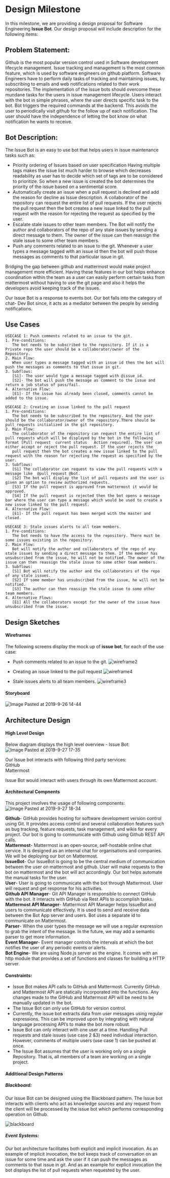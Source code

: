 # Design Milestone 

In this milestone, we are providing a design proposal for Software Engineering **Issue Bot**. Our design proposal will include description for the following items: 

## Problem Statement:
Github is the most popular version control used in Software development lifecycle management.
Issue tracking and management is the most common feature, which is used by software engineers on github platform.
Software Engineers have to perform daily tasks of tracking and maintaining issues, by subscribing to emails and web notifications related to their work repositories.
The implementation of the issue bots should overcome these mundane tasks for the users in issue management lifecycle.
Users interact with the bot in simple phrases, where the user directs specific task to the bot.
Bot triggers the required commands at the backend. This avoids the user to periodically visit github for the follow up of each notification.
The user should have the independence of letting the bot know on what notification he wants to receive. 

## Bot Description:
The Issue Bot is an easy to use bot that helps users in issue maintenance tasks such as:  
* Priority ordering of Issues based on user specification
  Having multiple tags makes the issue list much harder to browse which decreases readability as user has to decide which set of tags     are to be considered to prioritize. So when a new issue is created the bot determines the priority of the issue based on a sentimental   score.   
* Automatically create an issue when a pull request is declined and add the reason for decline as Issue description.
  A collaborator of the repository can request the entire list of pull requests. If the user rejects the pull request then the bot         creates a new issue linked to the pull request with the reason for rejecting the request as specified by the user.
* Escalate stale issues to other team members.
  The Bot will notify the author and collaborators of the repo of any stale issues by sending a direct message to them. The owner of the   issue can then reassign the stale issue to some other team members.
* Push any comments related to an issue to the git.
  Whenever a user types a message tagged with an issue id then the bot will push those messages as comments to that particular issue in   git.

Bridging the gap between github and mattermost would make project management more efficient. Having these features in our bot helps enhance coordination within the team as a user can easily perform certain tasks from mattermost without having to use the git page and also it helps the developers avoid keeping track of the issues. 

Our Issue Bot is a response to events bot. Our bot falls into the category of chat- Dev Bot since, it acts as a mediator between the people  by sending notifications.

## Use Cases
```
USECASE 1: Push comments related to an issue to the git.
1. Pre-conditions:
   The bot needs to be subscribed to the repository. If it is a Private repo the user should be a collaborator/owner of the Repository. 
2. Main Flow: 
   When user types a message tagged with an issue id then the bot will push the messages as comments to that issue in git.
3. Subflows:
   [S1]- The user would type a message tagged with @issue_id.  
   [S2]- The bot will push the message as comment to the issue and return a job status of pass/fail.  
4. Alternative Flow: 
   [E1]- If the issue has already been closed, comments cannot be added to the issue.
```

```
USECASE 2: Creating an issue linked to the pull request
1. Pre-conditions:
   The bot needs to be subscribed to the repository. And the user should be the collaborator/owner of the repository.There should be pull requests initialized in the git repository.	  
2. Main Flow:
   The collaborator of the repository can request the entire list of pull requests which will be displayed by the bot in the following format [Pull request  current status   Action required]. The user can either accept or reject the pull request. If the user rejects the 
   pull request then the bot creates a new issue linked to the pull request with the reason for rejecting the request as specified by the user.
3. Subflows:
   [S1] The collaborator can request to view the pull requests with a message like  @pull_request @bot.  
   [S2] The bot will display the list of pull requests and the user is given an option to review authorized requests.  
   [S3] If the pull request is approved from mattermost it would be approved.  
   [S4] If the pull request is rejected then the bot opens a message bar where the user can type a message which would be used to create a new issue linked to the pull request.                     
4. Alternative Flow: 
   [E1]- If the pull request has been merged with the master and closed. 
```

```
USECASE 3: Stale issues alerts to all team members.
1. Pre-conditions:
   The bot needs to have the access to the repository. There must be some issues existing in the repository. 
2. Main Flow:
   Bot will notify the author and collaborators of the repo of any stale issues by sending a direct message to them. If the member has unsubscribed from the issue, he will not be notified. The owner of the issue can then reassign the stale issue to some other team members.
3. Subflows:
   [S1] Bot will notify the author and the collaborators of the repo of any stale issues.  
   [S2] If some member has unsubscribed from the issue, he will not be notified.  
   [S3] The author can then reassign the stale issue to some other team members.  
4. Alternative Flows:
   [E1] All the collaborators except for the owner of the issue have unsubscribed from the issue.
 ``` 
  
## Design Sketches

#### Wireframes
The following screens display the mock up of **issue bot**, for each of the use case:

* Push comments related to an issue to the git.
![wireframe2](https://media.github.ncsu.edu/user/10687/files/b0c01880-e160-11e9-8688-a5e926b967ca)
	
* Creating an issue linked to the pull request
![wireframe4](https://media.github.ncsu.edu/user/10687/files/5c1c9d80-e160-11e9-9369-ebb3f26c4573)	
	
* Stale issues alerts to all team members.
![wireframe3](https://media.github.ncsu.edu/user/10687/files/05ff2880-e167-11e9-9405-2a37fe9acf82)

#### Storyboard
   ![Image Pasted at 2019-9-26 14-44](https://media.github.ncsu.edu/user/10687/files/2f1cba80-e161-11e9-9cb3-653012a12ba7)


## Architecture Design

#### High Level Design

Below diagram displays the high level overview - Issue Bot:
![Image Pasted at 2019-9-27 17-35](https://media.github.ncsu.edu/user/10687/files/f1209600-e162-11e9-9e42-16e4dcd60418)

Our Issue bot interacts with following third party services:  
  GitHub  
  Mattermost  

Issue Bot would interact with users through its own Mattermost account.


#### Architectural Compnents

This project involves the usage of following components:  
![Image Pasted at 2019-9-27 18-34](https://media.github.ncsu.edu/user/10687/files/963a6f00-e161-11e9-8f64-e72cb40b0aae)

**Github**- GitHub provides hosting for software development version control using Git.  It provides access control and several collaboration features such as bug tracking, feature requests, task management, and wikis for every project.  Our bot is going to communicate with Github using Github REST API calls.  
**Mattermost**- Mattermost is an open-source, self-hostable online chat service. It is designed as an internal chat for organisations and companies. We will be deploying our bot on Mattermost.  
**IssueBot**- Our IssueBot is going to be the central medium of communication between the user on mattermost and github. User will make requests to the bot on mattermost and the bot will act accordingly. Our bot helps automate the manual tasks for the user.  
**User**- User is going to communicate with the bot through Mattermost. User will request and get response for his activities.  
**Github API Manager**-  Git API Manager is responsible to connect GitHub with the bot. It interacts with GitHub via Rest APIs to accomplish tasks.  
**Mattermost API Manager**- Mattermost  API Manager helps IssueBot and users to communicate effectively. It is used to send and receive data between the Bot App server and users. Bot uses a separate id to communicate on Mattermost.  
**Parser**- When the user types the message we will use a regular expression to grab the intent of the message. In the future, we may add a semantic parser to get more information.  
**Event Manager**- Event manager controls the intervals at which the bot notifies the user of any periodic events or alerts.  
**Bot Engine**- We are using Node.js server as the engine. It comes with an http module that provides a set of functions and classes for building a HTTP server.  

#### Constraints:  
* Issue Bot makes API calls to GitHub and Mattermost. Currently GitHub and Mattermost API are statically incorporated into the functions. Any changes made to the GitHub and Mattermost API will be need to be manually updated in the bot.  
* The Issue Bot can only use GitHub for version control.  
* Currently, the issue bot extracts data from user messages using regular expressions. This can be improved upon by integrating with natural language processing API’s to make the bot more robust.
* Issue Bot can only interact with one user at a time. Handling Pull requests and stale issues (use case 2 &3) need individual interaction. However, comments of multiple users (use case 1) can be pushed at once.
* The Issue Bot assumes that the user is working only on a single Repository. That is, all members of a team are working on a single project.

#### Additional Design Patterns
##### Blackboard:
Our Issue Bot can be designed using the Blackboard pattern. The Issue bot interacts with clients who act as knowledge sources and any request from the client will be processed by the issue bot which performs corresponding operation on Github.

![blackboard](https://media.github.ncsu.edu/user/10687/files/37c3bf80-e166-11e9-9b0b-c410ef1e7103)

##### Event Systems:
Our bot architecture facilitates both explicit and implicit invocation. As an example of implicit invocation, the bot keeps track of conversation on an issue for some time and ask the user if it can push the messages as comments to that issue in git. And as an example for explicit invocation the bot displays the list of pull requests when requested by the user.
